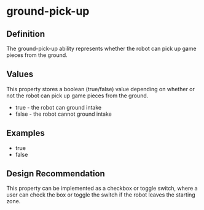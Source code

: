 # ground-pick-up

## Definition
The ground-pick-up ability represents whether the robot can pick up game pieces from the ground.

## Values
This property stores a boolean (true/false) value depending on whether or not the robot can pick up game pieces from the ground.
- true - the robot can ground intake
- false - the robot cannot ground intake

## Examples
- true
- false

## Design Recommendation
This property can be implemented as a checkbox or toggle switch, where a user can check the box or toggle the switch if the robot leaves the starting zone.
